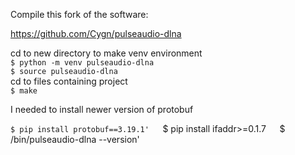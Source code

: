 Compile this fork of the software:  

https://github.com/Cygn/pulseaudio-dlna  

cd to new directory to make venv environment  
`$ python -m venv pulseaudio-dlna`  
`$ source pulseaudio-dlna`  
cd to files containing project  
`$ make`  

I needed to install newer version of protobuf  

`$ pip install protobuf==3.19.1'  
`$ pip install ifaddr>=0.1.7`  
`$ /bin/pulseaudio-dlna --version'  
